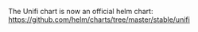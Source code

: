 The Unifi chart is now an official helm chart: https://github.com/helm/charts/tree/master/stable/unifi
